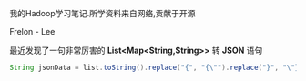 我的Hadoop学习笔记.所学资料来自网络,贡献于开源

Frelon - Lee

最近发现了一句非常厉害的 **List<Map<String,String>>** 转 **JSON** 语句

~~~java
String jsonData = list.toString().replace("{", "{\"").replace("}", "\"}").replace("=","\":\"").replace(", ", "\",\"").replace("}\",\"{", "},{");
~~~

